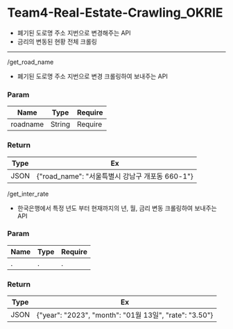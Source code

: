 # Team4-Real-Estate-Crawling_OKRIE

- 폐기된 도로명 주소 지번으로 변경해주는 API
- 금리의 변동된 현황 전체 크롤링

----------------------
/get_road_name
- 폐기된 도로명 주소 지번으로 변경 크롤링하여 보내주는 API

### Param

| Name    | Type          |  Require  |
| ------ | ------------  | ---- |
| roadname  |   String | Require |

### Return

| Type          |  Ex  |
| ------------  | ---- |
| JSON | {"road_name": "서울특별시 강남구 개포동 660-1"} |


/get_inter_rate
- 한국은행에서 특정 년도 부터 현재까지의 년, 월, 금리 변동 크롤링하여 보내주는 API
  
### Param

| Name    | Type          |  Require  |
| ------ | ------------  | ---- |
| .  |   . | . |

### Return

| Type          |  Ex  |
| ------------  | ---- |
| JSON | {"year": "2023", "month": "01월 13일", "rate": "3.50"} |
